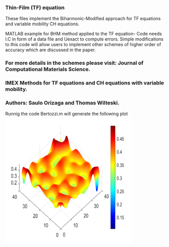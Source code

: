 ### Thin-Film (TF) equation

These files implement the Biharmonic-Modified approach for
TF equations and variable mobility CH equations.

MATLAB example for BHM method applied to the TF equation-
Code needs I.C in form of a data file and Uexact to compute errors.
Simple modifications to this code will allow users to implement other schemes
of higher order of accuracy which are discussed in the paper. 

### For more details in the schemes please visit: Journal of Computational Materials Science.
### IMEX Methods for TF equations and CH equations with variable mobility.
### Authors: Saulo Orizaga and Thomas Wilteski.

Runnig the code Bertozzi.m will generate the following plot
<img src="TF_Ref_pic.png" width=400px height=400px>
